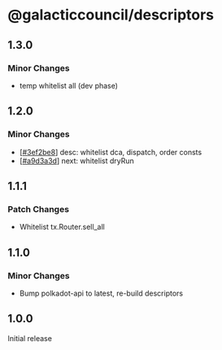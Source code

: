 # @galacticcouncil/descriptors

## 1.3.0

### Minor Changes

- temp whitelist all (dev phase)

## 1.2.0

### Minor Changes

[3ef2be8]: https://github.com/galacticcouncil/sdk/commit/3ef2be8
[a9d3a3d]: https://github.com/galacticcouncil/sdk/commit/a9d3a3d

- [[#3ef2be8][3ef2be8]] desc: whitelist dca, dispatch, order consts
- [[#a9d3a3d][a9d3a3d]] next: whitelist dryRun

## 1.1.1

### Patch Changes

- Whitelist tx.Router.sell_all

## 1.1.0

### Minor Changes

- Bump polkadot-api to latest, re-build descriptors

## 1.0.0

Initial release

